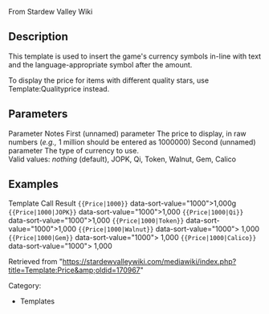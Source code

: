 From Stardew Valley Wiki

## Description

This template is used to insert the game's currency symbols in-line with text and the language-appropriate symbol after the amount.

To display the price for items with different quality stars, use Template:Qualityprice instead.

## Parameters

Parameter Notes First (unnamed) parameter The price to display, in raw numbers (*e.g.,* 1 million should be entered as 1000000) Second (unnamed) parameter The type of currency to use.  
Valid values: *nothing* (default), JOPK, Qi, Token, Walnut, Gem, Calico

## Examples

Template Call Result `{{Price|1000}}` data-sort-value="1000"&gt;1,000g `{{Price|1000|JOPK}}` data-sort-value="1000"&gt;1,000 `{{Price|1000|Qi}}` data-sort-value="1000"&gt;1,000 `{{Price|1000|Token}}` data-sort-value="1000"&gt;1,000 `{{Price|1000|Walnut}}` data-sort-value="1000"&gt; 1,000 `{{Price|1000|Gem}}` data-sort-value="1000"&gt; 1,000 `{{Price|1000|Calico}}` data-sort-value="1000"&gt; 1,000

Retrieved from "https://stardewvalleywiki.com/mediawiki/index.php?title=Template:Price&amp;oldid=170967"

Category:

- Templates